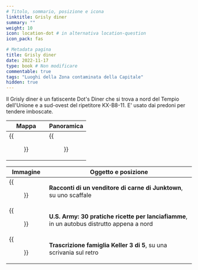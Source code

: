 ```yaml
---
# Titolo, sommario, posizione e icona
linktitle: Grisly diner
summary: ""
weight: 10
icon: location-dot # in alternativa location-question
icon_pack: fas

# Metadata pagina
title: Grisly diner
date: 2022-11-17
type: book # Non modificare
commentable: true
tags: "Luoghi della Zona contaminata della Capitale"
hidden: true
---
```




Il Grisly diner è un fatiscente Dot's Diner che si trova a nord del Tempio dell'Unione e a sud-ovest del ripetitore KX-B8-11. E' usato dai predoni per tendere imboscate.

| Mappa                                    | Panoramica                             |
| ---------------------------------------- | -------------------------------------- |
| {{<figure src="Grisly_Diner_loc.webp">}} | {{<figure src="Grisleys_diner.webp">}} |

| Immagine                                                        | Oggetto e posizione                                                                        |
| --------------------------------------------------------------- | ------------------------------------------------------------------------------------------ |
| {{<figure src="Tales_of_a_JJV_Grisly_diner.webp">}}             | **Racconti di un venditore di carne di Junktown**, su uno scaffale                         |
| {{<figure src="US_Army_HFR_Grisly_Diner.jpg">}}                 | **U.S. Army: 30 pratiche ricette per lanciafiamme**, in un autobus distrutto appena a nord |
| {{<figure src="Grisly_diner_Keller_family_transcript_3.webp">}} | **Trascrizione famiglia Keller 3 di 5**, su una scrivania sul retro                        |

